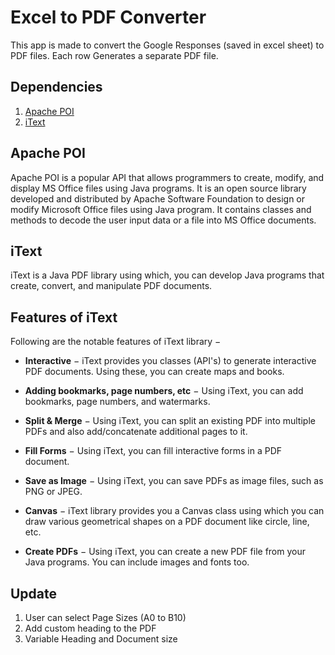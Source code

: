 # Excel to PDF Converter
This app is made to convert the Google Responses (saved in excel sheet) to PDF files.
Each row Generates a separate PDF file. 

## Dependencies
1. [Apache POI](https://poi.apache.org/)
2. [iText](https://itextpdf.com/en)

## Apache POI
Apache POI is a popular API that allows programmers to create, modify, and display MS Office files using Java programs. It is an open source library developed and distributed by Apache Software Foundation to design or modify Microsoft Office files using Java program. It contains classes and methods to decode the user input data or a file into MS Office documents.

## iText
iText is a Java PDF library using which, you can develop Java programs that create, convert, and manipulate PDF documents.

## Features of iText

Following are the notable features of iText library −
-   **Interactive**  − iText provides you classes (API's) to generate interactive PDF documents. Using these, you can create maps and books.
-   **Adding bookmarks, page numbers, etc**  − Using iText, you can add bookmarks, page numbers, and watermarks.
    
-   **Split & Merge**  − Using iText, you can split an existing PDF into multiple PDFs and also add/concatenate additional pages to it.
    
-   **Fill Forms**  − Using iText, you can fill interactive forms in a PDF document.
    
-   **Save as Image**  − Using iText, you can save PDFs as image files, such as PNG or JPEG.
    
-   **Canvas**  − iText library provides you a Canvas class using which you can draw various geometrical shapes on a PDF document like circle, line, etc.
    
-   **Create PDFs**  − Using iText, you can create a new PDF file from your Java programs. You can include images and fonts too.

## Update
1. User can select Page Sizes (A0 to B10)
2. Add custom heading to the PDF
3. Variable Heading and Document size
  
